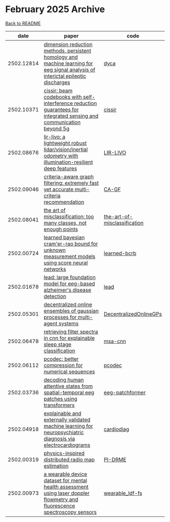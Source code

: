 # February 2025 Archive

[Back to README](../../README.md)

|date|paper|code|
|---|---|---|
|2502.12814|[dimension reduction methods, persistent homology and machine learning for eeg signal analysis of interictal epileptic discharges](https://arxiv.org/abs/2502.12814)|[dyca](https://github.com/HS-Ansbach-CCS/dyca)|
|2502.10371|[cissir: beam codebooks with self-interference reduction guarantees for integrated sensing and communication beyond 5g](https://arxiv.org/abs/2502.10371)|[cissir](https://github.com/rodrihgh/cissir)|
|2502.08676|[lir-livo: a lightweight,robust lidar/vision/inertial odometry with illumination-resilient deep features](https://arxiv.org/abs/2502.08676)|[LIR-LIVO](https://github.com/IF-A-CAT/LIR-LIVO)|
|2502.09046|[criteria-aware graph filtering: extremely fast yet accurate multi-criteria recommendation](https://arxiv.org/abs/2502.09046)|[CA-GF](https://github.com/jindeok/CA-GF)|
|2502.08041|[the art of misclassification: too many classes, not enough points](https://arxiv.org/abs/2502.08041)|[the-art-of-misclassification](https://github.com/Nogarx/the-art-of-misclassification)|
|2502.00724|[learned bayesian cram\'er-rao bound for unknown measurement models using score neural networks](https://arxiv.org/abs/2502.00724)|[learned-bcrb](https://github.com/haihabi/learned-bcrb)|
|2502.01678|[lead: large foundation model for eeg-based alzheimer's disease detection](https://arxiv.org/abs/2502.01678)|[lead](https://github.com/dl4mhealth/lead)|
|2502.05301|[decentralized online ensembles of gaussian processes for multi-agent systems](https://arxiv.org/abs/2502.05301)|[DecentralizedOnlineGPs](https://github.com/fllorente/DecentralizedOnlineGPs)|
|2502.06478|[retrieving filter spectra in cnn for explainable sleep stage classification](https://arxiv.org/abs/2502.06478)|[msa-cnn](https://github.com/sgoerttler/msa-cnn)|
|2502.06112|[pcodec: better compression for numerical sequences](https://arxiv.org/abs/2502.06112)|[pcodec](https://github.com/mwlon/pcodec)|
|2502.03736|[decoding human attentive states from spatial-temporal eeg patches using transformers](https://arxiv.org/abs/2502.03736)|[eeg-patchformer](https://github.com/yi-ding-cs/eeg-patchformer)|
|2502.04918|[explainable and externally validated machine learning for neuropsychiatric diagnosis via electrocardiograms](https://arxiv.org/abs/2502.04918)|[cardiodiag](https://github.com/ai4healthuol/cardiodiag)|
|2502.00319|[physics-inspired distributed radio map estimation](https://arxiv.org/abs/2502.00319)|[PI-DRME](https://github.com/DongYang26/PI-DRME)|
|2502.00973|[a wearable device dataset for mental health assessment using laser doppler flowmetry and fluorescence spectroscopy sensors](https://arxiv.org/abs/2502.00973)|[wearable_ldf-fs](https://github.com/leduckhai/wearable_ldf-fs)|

